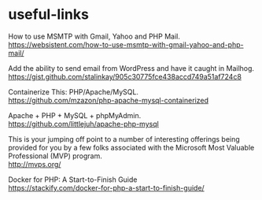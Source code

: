# useful-links

How to use MSMTP with Gmail, Yahoo and PHP Mail.  
https://websistent.com/how-to-use-msmtp-with-gmail-yahoo-and-php-mail/

Add the ability to send email from WordPress and have it caught in Mailhog.  
https://gist.github.com/stalinkay/905c30775fce438accd749a51af724c8

Containerize This: PHP/Apache/MySQL.  
https://github.com/mzazon/php-apache-mysql-containerized

Apache + PHP + MySQL + phpMyAdmin.  
https://github.com/littlejuh/apache-php-mysql

This is your jumping off point to a number of interesting offerings being provided for you by a few folks associated with the Microsoft Most Valuable Professional (MVP) program.  
http://mvps.org/

Docker for PHP: A Start-to-Finish Guide  
https://stackify.com/docker-for-php-a-start-to-finish-guide/
